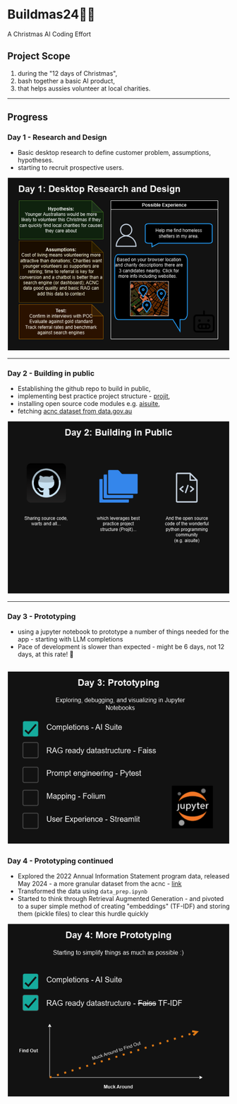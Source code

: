 # Buildmas24🎄✨
A Christmas AI Coding Effort

## Project Scope
1. during the "12 days of Christmas",
2. bash together a basic AI product,
3. that helps aussies volunteer at local charities.

---

## Progress

### Day 1 - Research and Design
- Basic desktop research to define customer problem, assumptions, hypotheses. 
- starting to recruit prospective users.

![day 1 image](./assets/day01.png)

---

### Day 2 - Building in public
- Establishing the github repo to build in public, 
- implementing best practice project structure - [projit](https://github.com/john-hawkins/projit),
- installing open source code modules e.g. [aisuite](https://github.com/andrewyng/aisuite),
- fetching [acnc dataset from data.gov.au](https://data.gov.au/dataset/ds-dga-b050b242-4487-4306-abf5-07ca073e5594/details?q=acnc)

![day 2 image](./assets/day02.png)

---
### Day 3 - Prototyping
- using a jupyter notebook to prototype a number of things needed for the app - starting with LLM completions
- Pace of development is slower than expected - might be 6 days, not 12 days, at this rate! 🫠

![day 3 image](./assets/day03.png)
---

### Day 4 - Prototyping continued
- Explored the 2022 Annual Information Statement program data, released May 2024 - a more granular dataset from the acnc - [link](https://data.gov.au/dataset/ds-dga-311c24f3-fc09-42e7-8362-f15a76334a75/details?q=AIS)
- Transformed the data using `data_prep.ipynb`
- Started to think through Retrieval Augmented Generation - and pivoted to a super simple method of creating "embeddings" (TF-IDF) and storing them (pickle files) to clear this hurdle quickly

![day 4 image](./assets/day04.png)